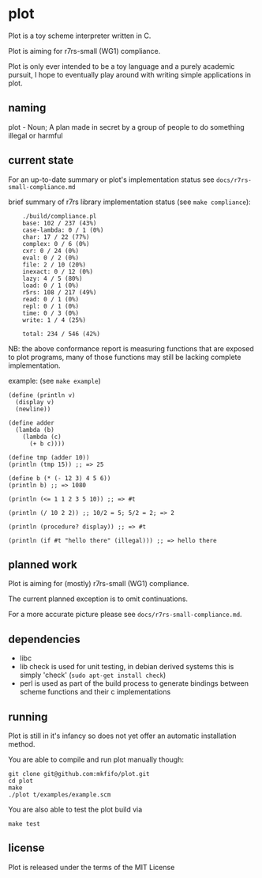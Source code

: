plot
====
Plot is a toy scheme interpreter written in C.

Plot is aiming for r7rs-small (WG1) compliance.

Plot is only ever intended to be a toy language and a purely academic pursuit, I hope to eventually play around
with writing simple applications in plot.

naming
-------
plot - Noun; A plan made in secret by a group of people to do something illegal or harmful

current state
-------------
For an up-to-date summary or plot's implementation status see `docs/r7rs-small-compliance.md`

brief summary of r7rs library implementation status (see `make compliance`):

        ./build/compliance.pl
        base: 102 / 237 (43%)
        case-lambda: 0 / 1 (0%)
        char: 17 / 22 (77%)
        complex: 0 / 6 (0%)
        cxr: 0 / 24 (0%)
        eval: 0 / 2 (0%)
        file: 2 / 10 (20%)
        inexact: 0 / 12 (0%)
        lazy: 4 / 5 (80%)
        load: 0 / 1 (0%)
        r5rs: 108 / 217 (49%)
        read: 0 / 1 (0%)
        repl: 0 / 1 (0%)
        time: 0 / 3 (0%)
        write: 1 / 4 (25%)

        total: 234 / 546 (42%)

NB: the above conformance report is measuring functions that are exposed to plot programs,
many of those functions may still be lacking complete implementation.

example: (see `make example`)

    (define (println v)
      (display v)
      (newline))

    (define adder
      (lambda (b)
        (lambda (c)
          (+ b c))))

    (define tmp (adder 10))
    (println (tmp 15)) ;; => 25

    (define b (* (- 12 3) 4 5 6))
    (println b) ;; => 1080

    (println (<= 1 1 2 3 5 10)) ;; => #t

    (println (/ 10 2 2)) ;; 10/2 = 5; 5/2 = 2; => 2

    (println (procedure? display)) ;; => #t

    (println (if #t "hello there" (illegal))) ;; => hello there

planned work
------------
Plot is aiming for (mostly) r7rs-small (WG1) compliance.

The current planned exception is to omit continuations.

For a more accurate picture please see `docs/r7rs-small-compliance.md`.

dependencies
------------
* libc
* lib check is used for unit testing, in debian derived systems this is simply 'check' (`sudo apt-get install check`)
* perl is used as part of the build process to generate bindings between scheme functions and their c implementations

running
----------
Plot is still in it's infancy so does not yet offer an automatic installation method.

You are able to compile and run plot manually though:

    git clone git@github.com:mkfifo/plot.git
    cd plot
    make
    ./plot t/examples/example.scm

You are also able to test the plot build via

    make test


license
---------
Plot is released under the terms of the MIT License


